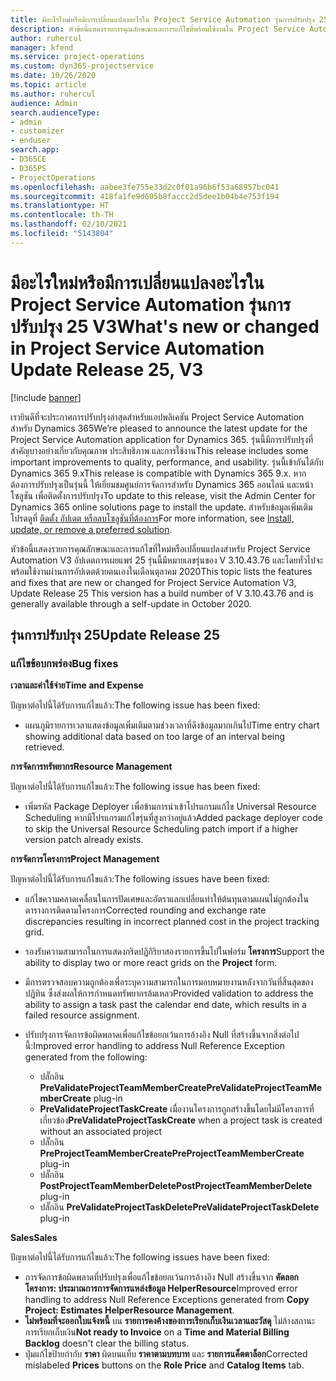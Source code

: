 ```yaml
---
title: มีอะไรใหม่หรือมีการเปลี่ยนแปลงอะไรใน Project Service Automation รุ่นการปรับปรุง 25 V3
description: หัวข้อนี้แสดงรายการคุณลักษณะและการแก้ไขที่พร้อมใช้งานใน Project Service Automation รุ่นการปรับปรุง 25 V3
author: ruhercul
manager: kfend
ms.service: project-operations
ms.custom: dyn365-projectservice
ms.date: 10/26/2020
ms.topic: article
ms.author: ruhercul
audience: Admin
search.audienceType:
- admin
- customizer
- enduser
search.app:
- D365CE
- D365PS
- ProjectOperations
ms.openlocfilehash: aabee3fe755e33d2c0f01a96b6f53a68957bc041
ms.sourcegitcommit: 418fa1fe9d605b8faccc2d5dee1b04b4e753f194
ms.translationtype: HT
ms.contentlocale: th-TH
ms.lasthandoff: 02/10/2021
ms.locfileid: "5143804"
---
```

# <a name="whats-new-or-changed-in-project-service-automation-update-release-25-v3"></a><span data-ttu-id="480b0-103">มีอะไรใหม่หรือมีการเปลี่ยนแปลงอะไรใน Project Service Automation รุ่นการปรับปรุง 25 V3</span><span class="sxs-lookup"><span data-stu-id="480b0-103">What's new or changed in Project Service Automation Update Release 25, V3</span></span>

[!include [banner](../includes/psa-now-project-operations.md)]

<span data-ttu-id="480b0-104">เรายินดีที่จะประกาศการปรับปรุงล่าสุดสำหรับแอปพลิเคชัน Project Service Automation สำหรับ Dynamics 365</span><span class="sxs-lookup"><span data-stu-id="480b0-104">We’re pleased to announce the latest update for the Project Service Automation application for Dynamics 365.</span></span> <span data-ttu-id="480b0-105">รุ่นนี้มีการปรับปรุงที่สำคัญบางอย่างเกี่ยวกับคุณภาพ ประสิทธิภาพ และการใช้งาน</span><span class="sxs-lookup"><span data-stu-id="480b0-105">This release includes some important improvements to quality, performance, and usability.</span></span> <span data-ttu-id="480b0-106">รุ่นนี้เข้ากันได้กับ Dynamics 365 9.x</span><span class="sxs-lookup"><span data-stu-id="480b0-106">This release is compatible with Dynamics 365 9.x.</span></span> <span data-ttu-id="480b0-107">หากต้องการปรับปรุงเป็นรุ่นนี้ ให้เยี่ยมชมศูนย์การจัดการสำหรับ Dynamics 365 ออนไลน์ และหน้าโซลูชัน เพื่อติดตั้งการปรับปรุง</span><span class="sxs-lookup"><span data-stu-id="480b0-107">To update to this release, visit the Admin Center for Dynamics 365 online solutions page to install the update.</span></span> <span data-ttu-id="480b0-108">สำหรับข้อมูลเพิ่มเติม โปรดดูที่ [ติดตั้ง อัปเดต หรือลบโซลูชันที่ต้องการ](https://docs.microsoft.com/power-platform/admin/install-remove-preferred-solution)</span><span class="sxs-lookup"><span data-stu-id="480b0-108">For more information, see [Install, update, or remove a preferred solution](https://docs.microsoft.com/power-platform/admin/install-remove-preferred-solution).</span></span>

<span data-ttu-id="480b0-109">หัวข้อนี้แสดงรายการคุณลักษณะและการแก้ไขที่ใหม่หรือเปลี่ยนแปลงสำหรับ Project Service Automation V3 อัปเดตการเผยแพร่ 25 รุ่นนี้มีหมายเลขรุ่นของ V 3.10.43.76 และโดยทั่วไปจะพร้อมใช้งานผ่านการอัปเดตด้วยตนเองในเดือนตุลาคม 2020</span><span class="sxs-lookup"><span data-stu-id="480b0-109">This topic lists the features and fixes that are new or changed for Project Service Automation V3, Update Release 25 This version has a build number of V 3.10.43.76 and is generally available through a self-update in October 2020.</span></span>

## <a name="update-release-25"></a><span data-ttu-id="480b0-110">รุ่นการปรับปรุง 25</span><span class="sxs-lookup"><span data-stu-id="480b0-110">Update Release 25</span></span>

### <a name="bug-fixes"></a><span data-ttu-id="480b0-111">แก้ไขข้อบกพร่อง</span><span class="sxs-lookup"><span data-stu-id="480b0-111">Bug fixes</span></span>

<span data-ttu-id="480b0-112">**เวลาและค่าใช้จ่าย**</span><span class="sxs-lookup"><span data-stu-id="480b0-112">**Time and Expense**</span></span>

<span data-ttu-id="480b0-113">ปัญหาต่อไปนี้ได้รับการแก้ไขแล้ว:</span><span class="sxs-lookup"><span data-stu-id="480b0-113">The following issue has been fixed:</span></span>

- <span data-ttu-id="480b0-114">แผนภูมิรายการเวลาแสดงข้อมูลเพิ่มเติมตามช่วงเวลาที่ดึงข้อมูลมากเกินไป</span><span class="sxs-lookup"><span data-stu-id="480b0-114">Time entry chart showing additional data based on too large of an interval being retrieved.</span></span>

<span data-ttu-id="480b0-115">**การจัดการทรัพยากร**</span><span class="sxs-lookup"><span data-stu-id="480b0-115">**Resource Management**</span></span>

<span data-ttu-id="480b0-116">ปัญหาต่อไปนี้ได้รับการแก้ไขแล้ว:</span><span class="sxs-lookup"><span data-stu-id="480b0-116">The following issue has been fixed:</span></span>

- <span data-ttu-id="480b0-117">เพิ่มรหัส Package Deployer เพื่อข้ามการนำเข้าโปรแกรมแก้ไข Universal Resource Scheduling หากมีโปรแกรมแก้ไขรุ่นที่สูงกว่าอยู่แล้ว</span><span class="sxs-lookup"><span data-stu-id="480b0-117">Added package deployer code to skip the Universal Resource Scheduling patch import if a higher version patch already exists.</span></span>

<span data-ttu-id="480b0-118">**การจัดการโครงการ**</span><span class="sxs-lookup"><span data-stu-id="480b0-118">**Project Management**</span></span>

<span data-ttu-id="480b0-119">ปัญหาต่อไปนี้ได้รับการแก้ไขแล้ว:</span><span class="sxs-lookup"><span data-stu-id="480b0-119">The following issues have been fixed:</span></span>

- <span data-ttu-id="480b0-120">แก้ไขความคลาดเคลื่อนในการปัดเศษและอัตราแลกเปลี่ยนทำให้ต้นทุนตามแผนไม่ถูกต้องในตารางการติดตามโครงการ</span><span class="sxs-lookup"><span data-stu-id="480b0-120">Corrected rounding and exchange rate discrepancies resulting in incorrect planned cost in the project tracking grid.</span></span>
- <span data-ttu-id="480b0-121">รองรับความสามารถในการแสดงกริดปฏิกิริยาสองรายการขึ้นไปในฟอร์ม **โครงการ**</span><span class="sxs-lookup"><span data-stu-id="480b0-121">Support the ability to display two or more react grids on the **Project** form.</span></span>
- <span data-ttu-id="480b0-122">มีการตรวจสอบความถูกต้องเพื่อระบุความสามารถในการมอบหมายงานหลังจากวันที่สิ้นสุดของปฏิทิน ซึ่งส่งผลให้การกำหนดทรัพยากรล้มเหลว</span><span class="sxs-lookup"><span data-stu-id="480b0-122">Provided validation to address the ability to assign a task past the calendar end date, which results in a failed resource assignment.</span></span>
- <span data-ttu-id="480b0-123">ปรับปรุงการจัดการข้อผิดพลาดเพื่อแก้ไขข้อยกเว้นการอ้างอิง Null ที่สร้างขึ้นจากสิ่งต่อไปนี้:</span><span class="sxs-lookup"><span data-stu-id="480b0-123">Improved error handling to address Null Reference Exception generated from the following:</span></span>

    - <span data-ttu-id="480b0-124">ปลั๊กอิน **PreValidateProjectTeamMemberCreate**</span><span class="sxs-lookup"><span data-stu-id="480b0-124">**PreValidateProjectTeamMemberCreate** plug-in</span></span>
    - <span data-ttu-id="480b0-125">**PreValidateProjectTaskCreate** เมื่องานโครงการถูกสร้างขึ้นโดยไม่มีโครงการที่เกี่ยวข้อง</span><span class="sxs-lookup"><span data-stu-id="480b0-125">**PreValidateProjectTaskCreate** when a project task is created without an associated project</span></span>
    - <span data-ttu-id="480b0-126">ปลั๊กอิน **PreProjectTeamMemberCreate**</span><span class="sxs-lookup"><span data-stu-id="480b0-126">**PreProjectTeamMemberCreate** plug-in</span></span>
    - <span data-ttu-id="480b0-127">ปลั๊กอิน **PostProjectTeamMemberDelete**</span><span class="sxs-lookup"><span data-stu-id="480b0-127">**PostProjectTeamMemberDelete** plug-in</span></span>
    - <span data-ttu-id="480b0-128">ปลั๊กอิน **PreValidateProjectTaskDelete**</span><span class="sxs-lookup"><span data-stu-id="480b0-128">**PreValidateProjectTaskDelete** plug-in</span></span>

<span data-ttu-id="480b0-129">**Sales**</span><span class="sxs-lookup"><span data-stu-id="480b0-129">**Sales**</span></span>

<span data-ttu-id="480b0-130">ปัญหาต่อไปนี้ได้รับการแก้ไขแล้ว:</span><span class="sxs-lookup"><span data-stu-id="480b0-130">The following issues have been fixed:</span></span>

- <span data-ttu-id="480b0-131">การจัดการข้อผิดพลาดที่ปรับปรุงเพื่อแก้ไขข้อยกเว้นการอ้างอิง Null สร้างขึ้นจาก **คัดลอกโครงการ: ประมาณการการจัดการแหล่งข้อมูล HelperResource**</span><span class="sxs-lookup"><span data-stu-id="480b0-131">Improved error handling to address Null Reference Exceptions generated from **Copy Project: Estimates HelperResource Management**.</span></span>
- <span data-ttu-id="480b0-132">**ไม่พร้อมที่จะออกใบแจ้งหนี้** บน **รายการคงค้างของการเรียกเก็บเงินเวลาและวัสดุ** ไม่ล้างสถานะการเรียกเก็บเงิน</span><span class="sxs-lookup"><span data-stu-id="480b0-132">**Not ready to Invoice** on a **Time and Material Billing Backlog** doesn't clear the billing status.</span></span>
- <span data-ttu-id="480b0-133">ปุ่มแก้ไขป้ายกำกับ **ราคา** ผิดบนแท็บ **ราคาตามบทบาท** และ **รายการแค็ตตาล็อก**</span><span class="sxs-lookup"><span data-stu-id="480b0-133">Corrected mislabeled **Prices** buttons on the **Role Price** and **Catalog Items** tab.</span></span>
